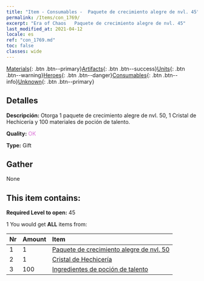 ```yaml
---
title: "Item - Consumables -  Paquete de crecimiento alegre de nvl. 45"
permalink: /Items/con_1769/
excerpt: "Era of Chaos   Paquete de crecimiento alegre de nvl. 45"
last_modified_at: 2021-04-12
locale: es
ref: "con_1769.md"
toc: false
classes: wide
---
```

 [Materials](/es/Items/){: .btn .btn--primary}[Artifacts](/es/Items/Artifacts/){: .btn .btn--success}[Units](/es/Items/Units/){: .btn .btn--warning}[Heroes](/es/Items/Heroes/){: .btn .btn--danger}[Consumables](/es/Items/Consumables/){: .btn .btn--info}[Unknown](/es/Items/Unknown/){: .btn .btn--primary}

## Detalles
 **Descripción:** Otorga 1 paquete de crecimiento alegre de nvl. 50, 1 Cristal de Hechicería y 100 materiales de poción de talento.

 **Quality:** <span style="color: #DA70D6">OK</span>

 **Type:** Gift

## Gather

  None

## This item contains:

 **Required Level to open:** 45

 1 You would get **ALL** items  from:

  | Nr | Amount |     Item    |
  |:---|:-------|:------------|
  | 1 | 1 | [ Paquete de crecimiento alegre de nvl. 50](/es/Items/con_1770/) | 
  | 2 | 1 | [Cristal de Hechicería](/es/Items/art_189/) | 
  | 3 | 100 | [Ingredientes de poción de talento](/es/Items/con_1120/) | 
